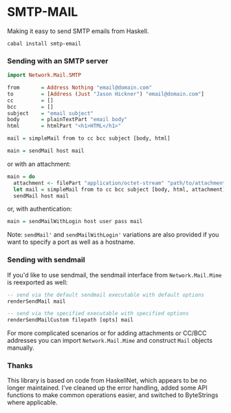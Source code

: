 SMTP-MAIL
=========

Making it easy to send SMTP emails from Haskell.

```
cabal install smtp-email
```

### Sending with an SMTP server

```haskell
import Network.Mail.SMTP

from       = Address Nothing "email@domain.com"
to         = [Address (Just "Jason Hickner") "email@domain.com"]
cc         = []
bcc        = []
subject    = "email subject"
body       = plainTextPart "email body"
html       = htmlPart "<h1>HTML</h1>"

mail = simpleMail from to cc bcc subject [body, html]

main = sendMail host mail
```

or with an attachment:

```haskell
main = do
  attachment <- filePart "application/octet-stream" "path/to/attachment.zip"
  let mail = simpleMail from to cc bcc subject [body, html, attachment]
  sendMail host mail
```

or, with authentication:

```haskell
main = sendMailWithLogin host user pass mail
```

Note: `sendMail'` and `sendMailWithLogin'` variations are also provided if you want to specify a port as well as a hostname.


### Sending with sendmail

If you'd like to use sendmail, the sendmail interface from ```Network.Mail.Mime``` 
is reexported as well:

```haskell
-- send via the default sendmail executable with default options
renderSendMail mail

-- send via the specified executable with specified options
renderSendMailCustom filepath [opts] mail
```

For more complicated scenarios or for adding attachments or CC/BCC
addresses you can import ```Network.Mail.Mime``` and construct ```Mail```
objects manually.


### Thanks

This library is based on code from HaskellNet, which appears to be no longer
maintained. I've cleaned up the error handling, added some API functions to
make common operations easier, and switched to ByteStrings where applicable.
